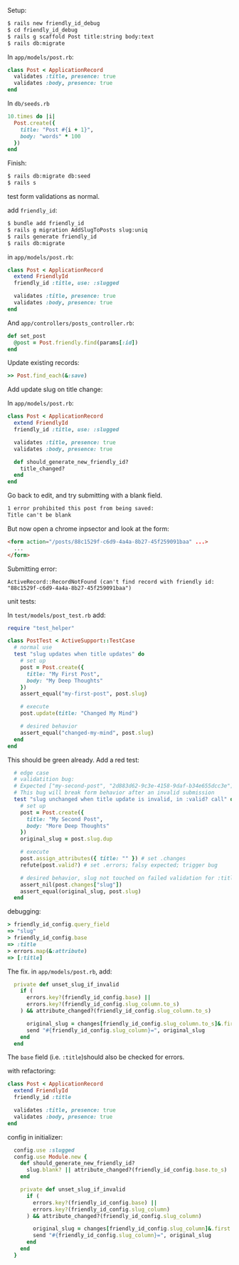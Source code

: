 Setup:

```bash
$ rails new friendly_id_debug
$ cd friendly_id_debug
$ rails g scaffold Post title:string body:text
$ rails db:migrate
```

In `app/models/post.rb`:

```ruby
class Post < ApplicationRecord
  validates :title, presence: true
  validates :body, presence: true
end
```

In `db/seeds.rb`

```ruby
10.times do |i|
  Post.create({
    title: "Post #{i + 1}",
    body: "words" * 100
  })
end
```

Finish:

```bash
$ rails db:migrate db:seed
$ rails s
```

test form validations as normal.

add `friendly_id`:

```bash
$ bundle add friendly_id
$ rails g migration AddSlugToPosts slug:uniq
$ rails generate friendly_id
$ rails db:migrate
```

in `app/models/post.rb`:

```ruby
class Post < ApplicationRecord
  extend FriendlyId
  friendly_id :title, use: :slugged

  validates :title, presence: true
  validates :body, presence: true
end
```

And `app/controllers/posts_controller.rb`:

```ruby
def set_post
  @post = Post.friendly.find(params[:id])
end
```

Update existing records:

```ruby
>> Post.find_each(&:save)
```

Add update slug on title change:


In `app/models/post.rb`:

```ruby
class Post < ApplicationRecord
  extend FriendlyId
  friendly_id :title, use: :slugged

  validates :title, presence: true
  validates :body, presence: true

  def should_generate_new_friendly_id?
    title_changed?
  end
end
```

Go back to edit, and try submitting with a blank field.

```html
1 error prohibited this post from being saved:
Title can't be blank
```

But now open a chrome inpsector and look at the form:

```html
<form action="/posts/88c1529f-c6d9-4a4a-8b27-45f259091baa" ...>
  ...
</form>
```

Submitting error:

```
ActiveRecord::RecordNotFound (can't find record with friendly id: "88c1529f-c6d9-4a4a-8b27-45f259091baa")
```

unit tests:

In `test/models/post_test.rb` add:

```ruby
require "test_helper"

class PostTest < ActiveSupport::TestCase
  # normal use
  test "slug updates when title updates" do
    # set up
    post = Post.create({
      title: "My First Post",
      body: "My Deep Thoughts"
    })
    assert_equal("my-first-post", post.slug)

    # execute
    post.update(title: "Changed My Mind")

    # desired behavior
    assert_equal("changed-my-mind", post.slug)
  end
end
```

This should be green already.  Add a red test:

```ruby
  # edge case
  # validatition bug:
  # Expected ["my-second-post", "2d883d62-9c3e-4158-9daf-b34e655dcc3e"] to be nil.
  # This bug will break form behavior after an invalid submission
  test "slug unchanged when title update is invalid, in :valid? call" do
    # set up
    post = Post.create({
      title: "My Second Post",
      body: "More Deep Thoughts"
    })
    original_slug = post.slug.dup

    # execute
    post.assign_attributes({ title: "" }) # set .changes
    refute(post.valid?) # set .errors; falsy expected; trigger bug

    # desired behavior, slug not touched on failed validation for :title
    assert_nil(post.changes["slug"])
    assert_equal(original_slug, post.slug)
  end
```
debugging:

```ruby
> friendly_id_config.query_field
=> "slug"
> friendly_id_config.base
=> :title
> errors.map(&:attribute)
=> [:title]
```

The fix. in `app/models/post.rb`, add:

```ruby
  private def unset_slug_if_invalid
    if (
      errors.key?(friendly_id_config.base) ||
      errors.key?(friendly_id_config.slug_column.to_s)
    ) && attribute_changed?(friendly_id_config.slug_column.to_s)

      original_slug = changes[friendly_id_config.slug_column.to_s]&.first
      send "#{friendly_id_config.slug_column}=", original_slug
    end
  end
```

The `base` field (i.e. `:title`)should also be checked for errors.

with refactoring:

```ruby
class Post < ApplicationRecord
  extend FriendlyId
  friendly_id :title

  validates :title, presence: true
  validates :body, presence: true
end
```

config in initializer:

```ruby
  config.use :slugged
  config.use Module.new {
    def should_generate_new_friendly_id?
      slug.blank? || attribute_changed?(friendly_id_config.base.to_s)
    end

    private def unset_slug_if_invalid
      if (
        errors.key?(friendly_id_config.base) ||
        errors.key?(friendly_id_config.slug_column)
      ) && attribute_changed?(friendly_id_config.slug_column)

        original_slug = changes[friendly_id_config.slug_column]&.first
        send "#{friendly_id_config.slug_column}=", original_slug
      end
    end
  }
```
